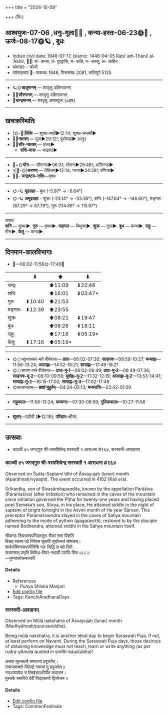 +++
title = "2024-10-09"

+++
(चि॰)
## आश्वयुजः-07-06  ,धनुः-मूला🌛🌌  ,  कन्या-हस्तः-06-23🌞🌌  ,  ऊर्जः-08-17🌞🪐  , बुधः
- Indian civil date: 1946-07-17, Islamic: 1446-04-05 Rabīʿ ath-Thānī/ al-ʾĀkhir, 🌌🌞: सं- कन्या, तं- पुरट्टासि, म- कन्नि, प- अस्सू, अ- आहिन
- संवत्सरः - क्रोधी
- वर्षसङ्ख्या 🌛- शकाब्दः 1946, विक्रमाब्दः 2081, कलियुगे 5125
___________________
- 🪐🌞**ऋतुमानम्** — शरदृतुः दक्षिणायनम्
- 🌌🌞**सौरमानम्** — शरदृतुः दक्षिणायनम्
- 🌛**चान्द्रमानम्** — शरदृतुः आश्वयुजः (≈इषः)
___________________


## खचक्रस्थितिः
- |🌞-🌛|**तिथिः** — शुक्ल-षष्ठी►12:14; शुक्ल-सप्तमी►  
- 🌌🌛**नक्षत्रम्** — मूला►29:12!; पूर्वाषाढा► (धनुः)  
- 🌌🌞**सौर-नक्षत्रम्** — हस्तः►  
  - **राशि-मासः** — भाद्रपदः► 
___________________
- 🌛+🌞**योगः** — सौभाग्यः►06:31; शोभनः►29:48!; अतिगण्डः►  
- २|🌛-🌞|**करणम्** — तैतिलम्►12:14; गरजा►24:28!; वणिजा►  
- 🌌🌛- **चन्द्राष्टम-राशिः**—वृषभः  
___________________
- 🌞-🪐 **मूढग्रहाः** - बुधः (-5.97° → -6.64°)
- 🌞-🪐 **अमूढग्रहाः** - शुक्रः (-33.14° → -33.36°), शनिः (-147.64° → -146.60°), मङ्गलः (87.29° → 87.79°), गुरुः (114.88° → 115.87°)
___________________
राशयः  
**शनि** — कुम्भः►. **गुरु** — वृषभः►. **मङ्गल** — मिथुनम्►. **शुक्र** — तुला►. **बुध** — कन्या►. **राहु** — मीनः►. **केतु** — कन्या►. 
___________________


## दिनमान-कालविभागाः
- 🌅—06:02-11:56🌞-17:49🌇  

|      |⬇     |⬆     |⬇     |
|------|-----|-----|------|
|चन्द्रः|     |⬆11:09 |⬇22:48 |
|शनिः   |     |⬆16:01 |⬇03:47*|
|गुरुः  |⬇10:40 |⬆21:53 |     |
|मङ्गलः |⬇12:39 |⬆23:55 |     |
|शुक्रः |     |⬆08:21 |⬇19:47 |
|बुधः   |     |⬆06:26 |⬇18:11 |
|राहुः  |     |⬆17:16 |⬇05:19*|
|केतुः  |⬇17:16 |⬆05:19*|     |
___________________
- 🌞⚝भट्टभास्कर-मते वीर्यवन्तः— **प्रातः**—06:02-07:30; **साङ्गवः**—08:59-10:27; **मध्याह्नः**—11:56-13:24; **अपराह्णः**—14:52-16:21; **सायाह्नः**—17:49-19:21  
- 🌞⚝सायण-मते वीर्यवन्तः— **प्रातः-मु॰1**—06:02-06:49; **प्रातः-मु॰2**—06:49-07:36; **साङ्गवः-मु॰2**—09:10-09:58; **पूर्वाह्णः-मु॰2**—11:32-12:19; **अपराह्णः-मु॰2**—13:53-14:41; **सायाह्नः-मु॰2**—16:15-17:02; **सायाह्नः-मु॰3**—17:02-17:49  
- 🌞कालान्तरम्— **ब्राह्मं मुहूर्तम्**—04:24-05:13; **मध्यरात्रिः**—22:42-01:09  
___________________
- **राहुकालः**—11:56-13:24; **यमघण्टः**—07:30-08:59; **गुलिककालः**—10:27-11:56  
___________________
- **शूलम्**—उदीची (►12:19); **परिहारः**–क्षीरम्  
___________________

## उत्सवाः
- काञ्ची ४५ जगद्गुरु श्री-परमशिवेन्द्र सरस्वती १ आराधना #९६४, सरस्वती-आवाहनम्
### काञ्ची ४५ जगद्गुरु श्री-परमशिवेन्द्र सरस्वती १ आराधना #९६४

Observed on Śukla-Saptamī tithi of Āśvayujaḥ (lunar) month (Aparāhṇaḥ/vyaapti). The event occurred in 4162 (Kali era).  


Śrīkaṇṭha, son of Śivasāmbapaṇḍita, known by the appellation Parāśiva (Paramaśiva) (after initiation) who remained in the caves of the mountain since initiation governed the Pīṭha for twenty-one years and having placed poet Somaka’s son, Sūrya, in his place, He attained siddhi in the night of saptami of bright fortnight in the Aśvini month of He year Śārvari. This preceptor Paramaśivendra stayed in the caves of Sahya mountain adhereing to the mode of python (ajagaravṛtti), restored to by the disciple named Bodhendra, attained siddhi in the Sahya mountain itself.

श्रीकण्ठः शिवसाम्बपण्डितसुतः सैकां समा विंशतिं  
बिभ्रत् स्वस्य पदे निवेश्य सुकविं सूर्यात्मजं सोमकम्।  
शार्वर्याश्विनसप्तमीनिशि गतः सिद्धिं स पक्षे सिते  
सन्न्यासात् प्रभृति क्षितिध्र-विवर-स्थायी परादिः शिवः॥८८॥  
—पुण्यश्लोकमञ्जरी



#### Details
- References
  - Punya Shloka Manjari
- [Edit config file](https://github.com/jyotisham/adyatithi/blob/master/mahApuruSha/kAnchI-maTha/lunar_month/tithi/07/07/kAJcI_45_jagadguru_zrI~paramazivEndra_sarasvatI_1_ArAdhanA.toml)
- Tags: KanchiAradhanaDays


### सरस्वती-आवाहनम्

Observed on Mūlā nakshatra of Āśvayujaḥ (lunar) month (Madhyāhnaḥ/puurvaviddha). 

Being mūlā nakshatra, it is another ideal day to begin Saraswati Puja. If not, at least perform on Navami. During the Saraswati Puja days, those desirous of obtaining knowledge must not teach, learn or write anything (as per rudra-yAmala quoted in smRti-kaustubha)!

अथवा  मूलनक्षत्रे  समारभ्य  प्रपूजयेत्।  
तत्राप्यशक्तो  विप्रेन्द्रो  नवम्यां  तु  प्रपूजयेत्॥  
नाऽध्यापयेन्न  च  लिखेन्नाऽधीयीत  कदाचन।  
पुस्तके  स्थापिते  देवीं  विद्याकामो  द्विजोत्तमः॥



#### Details
- [Edit config file](https://github.com/jyotisham/adyatithi/blob/master/devatA/shakti/lunar_month/nakshatra/07/19/sarasvatI-AvAhanam.toml)
- Tags: CommonFestivals


